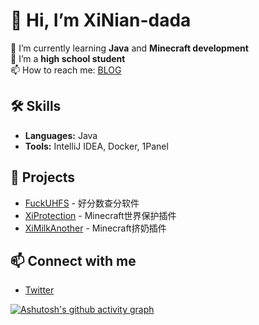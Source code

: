 # 👋 Hi, I’m XiNian-dada

🌱 I’m currently learning **Java** and **Minecraft development**  
💼 I’m a **high school student**  
📫 How to reach me: [BLOG](https://blog.hairuosky.cn/)  

## 🛠️ Skills
- **Languages:** Java
- **Tools:** IntelliJ IDEA, Docker, 1Panel

## 🌟 Projects
- [FuckUHFS](https://github.com/XiNian-dada/FuckUHFS) - 好分数查分软件
- [XiProtection](https://github.com/XiNian-dada/XiProtection) - Minecraft世界保护插件
- [XiMilkAnother](https://github.com/XiNian-dada/XiMilkAnother) - Minecraft挤奶插件

## 📫 Connect with me
- [Twitter](https://x.com/snLi281832)



[![Ashutosh's github activity graph](https://github-readme-activity-graph.vercel.app/graph?username=XiNian-dada&theme=github-compact)](https://github.com/ashutosh00710/github-readme-activity-graph)
